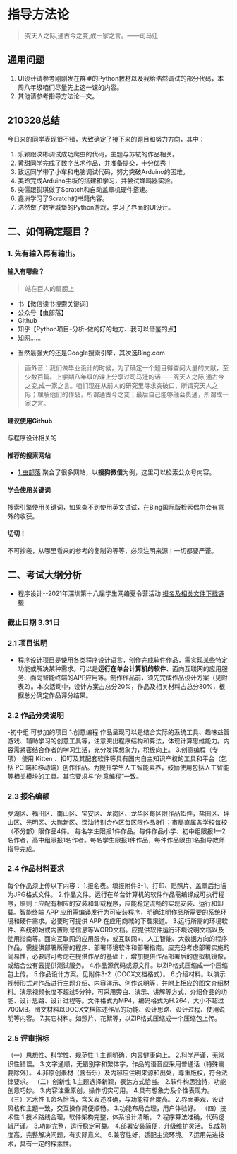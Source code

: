 
# 指导方法论

> 究天人之际,通古今之变,成一家之言。——司马迁

## 通用问题
1. UI设计请参考刚刚发在群里的Python教材以及我给浩然调试的部分代码，本周八年级咱们尽量先上这一课的内容。
2. 其他请参考指导方法论一文。

## 210328总结
今日来的同学表现很不错，大致确定了接下来的题目和努力方向，其中：
1. 乐颖跟汶彬调试成功爬虫的代码，主题与苏轼的作品相关。
2. 黄甜同学完成了数字艺术作品，并准备提交，十分优秀！
3. 致远同学带了小车和电脑调试代码，努力突破Arduino的困难。
4. 美玲完成Arduino主板的搭建和学习，并尝试蜂鸣器实验。
5. 奕儒跟锐琪做了Scratch和自动盖章机硬件搭建。
6. 鑫洲学习了Scratch的书籍内容。
7. 浩然做了数字城堡的Python游戏，学习了界面的UI设计。



## 二、如何确定题目？

### 1. 先有输入再有输出。
#### 输入有哪些？
>站在巨人的肩膀上
* 书【微信读书搜索关键词】
* 公众号【虫部落】
* Github
* 知乎【Python项目-分析-做的好的地方、我可以借鉴的点】
* 知网......
- 当然最强大的还是Google搜索引擎，其次选Bing.com
> 画外音：我们做毕业设计的时候，为了确定一个题目得查阅大量的文献，至少数百篇。上学期八年级的课上分享过司马迁的话——究天人之际,通古今之变,成一家之言。咱们现在从前人的研究里寻求突破口，所谓究天人之际；理解他们的作品，所谓通古今之变；最后自己能够融会贯通，所谓成一家之言。


#### 建议使用Github
与程序设计相关的

#### 推荐的搜索网站
* [1.虫部落](https://search.chongbuluo.com/)
聚合了很多网站，以**搜狗微信**为例，这里可以检索公众号内容。

#### 学会使用关键词
搜索引擎使用关键词，如果查不到使用英文试试，在Bing国际版检索偶尔会有意外的收获。


#### 切切！
不可抄袭，从哪里看来的参考的复制的等等，必须注明来源！一切都要严谨。

## 二、考试大纲分析 
* 程序设计--2021年深圳第十八届学生网络夏令营活动 [报名及相关文件下载链接](https://cxyy.szdj.edu.cn/home/activityIntroduction?id=73&activeName=first)

### 截止日期 3.31日

### 2.1 项目说明 
- 程序设计项目是使用各类程序设计语言，创作完成软件作品，需实现某些特定功能或解决某种需求。可以是**运行在单台计算机的软件**、面向互联网的应用服务、面向智能终端的APP应用等。制作作品前，须先完成作品设计方案（见附表2）。本次活动中，设计方案占总分20%，作品及相关材料占总分80%，根据总分确定作品评分结果。

### 2.2 作品分类说明
-初中组 可参加的项目
1.创意编程 
作品呈现可以是结合实际的系统工具、趣味益智游戏、辅助学习的创意工具等，注意突出程序结构和算法，体现计算思维能力。内容需紧密结合作者的学习生活，充分发挥想象力，积极向上。
3.创意编程（专项） 
使用 Kitten 、扣叮及其配套软件等具有国内自主知识产权的工具和平台（包括 PC 端和移动端）创作作品。为提升学生人工智能素养，鼓励使用包括人工智能等相关模块的工具。其它要求与“创意编程”一致。

### 2.3 报名编额
罗湖区、福田区、南山区、宝安区、龙岗区、龙华区每区限作品15件，盐田区、坪山区、光明区、大鹏新区、深汕特别合作区每区限作品8件；市局直属各学校每校（不分部）限作品4件。
每名学生限报1件作品。每件作品小学、初中组限报1—2名作者，高中组限报1名作者。每名学生限报1件作品，每件作品限由1名指导教师指导完成。

### 2.4 作品材料要求
每个作品须上传以下内容：
1.报名表。填报附件3-1、打印、贴照片、盖章后扫描为JPG格式文件。
2.作品文件。运行在单台计算机的软件作品需编译成可执行程序，原则上应配有相应的安装和卸载程序，应能稳定流畅的实现安装、运行和卸载。智能终端 APP 应用需编译发行为可安装程序，明确注明作品所需要的系统环境和硬件需求。必要时可提供 APP 在应用商城的下载渠道。 
3.运行所需的环境软件、系统初始或内置账号信息等WORD文档。应提供软件运行环境说明文档以及使用指南等。面向互联网的应用服务，或互联网+、人工智能、大数据方向的程序作品，需提供部署所需的程序、部署环境软件和部署指南。应充分考虑部署实施的简易性，必要时可考虑在提供作品的基础上，增加提供作品部署后的虚拟机镜像，或结合公有云提供测试服务。
4.作品源代码或源文件。以ZIP格式压缩成一个压缩包上传。
5.作品设计方案。见附件3-2（DOCX文档格式）。
6.介绍材料。以演示视频形式对作品进行主题介绍、内容演示、创作说明等，并附上相应的图文介绍材料。演示视频长度不超过5分钟，可采用旁白、演示、讲解等方式，介绍作品的功能、设计思路、设计过程等。文件格式为MP4，编码格式为H.264，大小不超过700MB。图文材料以DOCX文档陈述作品的功能、设计思路、设计过程、使用说明等内容。
7.其它材料。如照片、花絮等，以ZIP格式压缩成一个压缩包上传。


### 2.5 评审指标
（一）思想性、科学性、规范性 
1.主题明确，内容健康向上。
2.科学严谨，无常识性错误。
3.文字通顺，无错别字和繁体字，作品的语音应采用普通话（特殊需要除外）。
4.非原创素材（含音乐）及内容应注明来源和出处，尊重版权，符合法律要求。
（二）创新性 
1.主题选择新颖，表达方式恰当。
2.软件构思独特，功能创意巧妙。
3.内容注重原创，操作切实可用。
4.具有想象力及个性表现力。
（三）艺术性 
1.命名恰当，含义表述准确，与功能符合度高。
2.界面美观，设计风格和主题一致，交互操作简便顺畅。
3.功能布局合理，用户体验好。
（四）技术性 
1.技术路线合理，软件架构完整，体系设计清晰。
2.程序算法准确，代码逻辑严谨。
3.功能完整，运行稳定可靠。
4.部署安装简便，升级维护灵活。
5.成熟度高，完整解决问题，有实际意义。
6.兼容性好，适配主流环境。
7.运用先进技术，具有一定的探索性。

